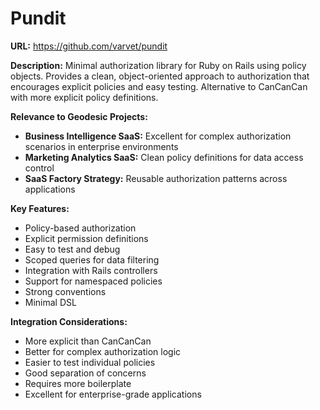 # Pundit

**URL:** https://github.com/varvet/pundit

**Description:**
Minimal authorization library for Ruby on Rails using policy objects. Provides a clean, object-oriented approach to authorization that encourages explicit policies and easy testing. Alternative to CanCanCan with more explicit policy definitions.

**Relevance to Geodesic Projects:**
- **Business Intelligence SaaS:** Excellent for complex authorization scenarios in enterprise environments
- **Marketing Analytics SaaS:** Clean policy definitions for data access control
- **SaaS Factory Strategy:** Reusable authorization patterns across applications

**Key Features:**
- Policy-based authorization
- Explicit permission definitions
- Easy to test and debug
- Scoped queries for data filtering
- Integration with Rails controllers
- Support for namespaced policies
- Strong conventions
- Minimal DSL

**Integration Considerations:**
- More explicit than CanCanCan
- Better for complex authorization logic
- Easier to test individual policies
- Good separation of concerns
- Requires more boilerplate
- Excellent for enterprise-grade applications
